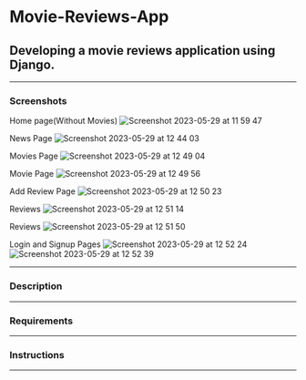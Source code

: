 # Movie-Reviews-App
## Developing a movie reviews application using Django.
---
### Screenshots
Home page(Without Movies)
![Screenshot 2023-05-29 at 11 59 47](https://github.com/musawakiliML/Movie-Reviews-App/assets/19978292/7a045676-be30-4813-99d8-3aae2b8cf4d2)

News Page
![Screenshot 2023-05-29 at 12 44 03](https://github.com/musawakiliML/Movie-Reviews-App/assets/19978292/d18aea00-91c0-4974-a4ad-f149c40e79db)

Movies Page
![Screenshot 2023-05-29 at 12 49 04](https://github.com/musawakiliML/Movie-Reviews-App/assets/19978292/5596859a-f9a4-4cc7-a4aa-c211d5fd5bf6)

Movie Page
![Screenshot 2023-05-29 at 12 49 56](https://github.com/musawakiliML/Movie-Reviews-App/assets/19978292/2a30d700-6e1d-488c-8297-f89d700bec90)

Add Review Page
![Screenshot 2023-05-29 at 12 50 23](https://github.com/musawakiliML/Movie-Reviews-App/assets/19978292/663d39f8-0ba6-4a42-ad81-cda1591892f9)

Reviews
![Screenshot 2023-05-29 at 12 51 14](https://github.com/musawakiliML/Movie-Reviews-App/assets/19978292/f3d41c16-09ea-4c45-a002-ab2ca1d44b26)

Reviews
![Screenshot 2023-05-29 at 12 51 50](https://github.com/musawakiliML/Movie-Reviews-App/assets/19978292/ef0ed0d4-b849-4bab-ab3a-e3040228e716)

Login and Signup Pages
![Screenshot 2023-05-29 at 12 52 24](https://github.com/musawakiliML/Movie-Reviews-App/assets/19978292/d6a478dc-b009-4e77-a5d6-6bada4ac3b64)
![Screenshot 2023-05-29 at 12 52 39](https://github.com/musawakiliML/Movie-Reviews-App/assets/19978292/3320cef0-e77f-4978-aae0-0cb40b1d6b36)

---
### Description
---
### Requirements
---
### Instructions
---
